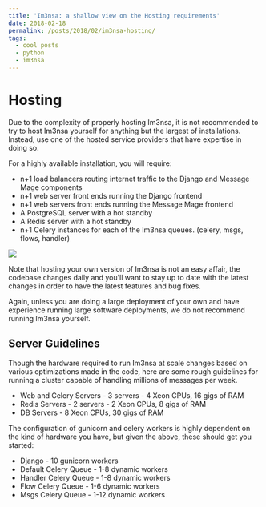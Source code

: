 ```yaml
---
title: 'Im3nsa: a shallow view on the Hosting requirements'
date: 2018-02-18
permalink: /posts/2018/02/im3nsa-hosting/
tags:
  - cool posts
  - python
  - im3nsa
---
```

# Hosting

Due to the complexity of properly hosting Im3nsa, it is not recommended to try to host Im3nsa yourself for anything but the largest of installations. Instead, use one of the hosted service providers that have expertise in doing so.

For a highly available installation, you will require:

-   n+1 load balancers routing internet traffic to the Django and Message Mage components
-   n+1 web server front ends running the Django frontend
-   n+1 web servers front ends running the Message Mage frontend
-   A PostgreSQL server with a hot standby
-   A Redis server with a hot standby
-   n+1 Celery instances for each of the Im3nsa queues. (celery, msgs, flows, handler)

![](http://rapidpro.github.io/rapidpro/images/hosting.png)

Note that hosting your own version of Im3nsa is not an easy affair, the codebase changes daily and you'll want to stay up to date with the latest changes in order to have the latest features and bug fixes.

Again, unless you are doing a large deployment of your own and have experience running large software deployments, we do not recommend running Im3nsa yourself.

## Server Guidelines

Though the hardware required to run Im3nsa at scale changes based on various optimizations made in the code, here are some rough guidelines for running a cluster capable of handling millions of messages per week.

-   Web and Celery Servers - 3 servers - 4 Xeon CPUs, 16 gigs of RAM
-   Redis Servers - 2 servers - 2 Xeon CPUs, 8 gigs of RAM
-   DB Servers - 8 Xeon CPUs, 30 gigs of RAM

The configuration of gunicorn and celery workers is highly dependent on the kind of hardware you have, but given the above, these should get you started:

-   Django - 10 gunicorn workers
-   Default Celery Queue - 1-8 dynamic workers
-   Handler Celery Queue - 1-8 dynamic workers
-   Flow Celery Queue - 1-6 dynamic workers
-   Msgs Celery Queue - 1-12 dynamic workers


